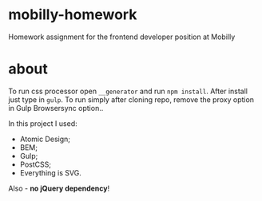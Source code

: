 # mobilly-homework
Homework assignment for the frontend developer position at Mobilly

# about
To run css processor open `__generator` and run `npm install`. After install just type in `gulp`. To run simply after cloning repo, remove the proxy option in Gulp Browsersync option.. 

In this project I used:
* Atomic Design;
* BEM;
* Gulp;
* PostCSS;
* Everything is SVG.

Also - **no jQuery dependency**!
